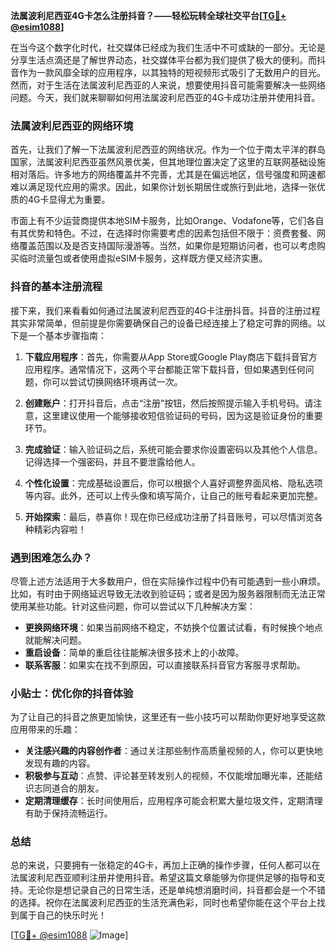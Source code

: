 **法属波利尼西亚4G卡怎么注册抖音？——轻松玩转全球社交平台[[TG💪+ @esim1088](https://t.me/s/esim1088)]**

在当今这个数字化时代，社交媒体已经成为我们生活中不可或缺的一部分。无论是分享生活点滴还是了解世界动态，社交媒体平台都为我们提供了极大的便利。而抖音作为一款风靡全球的应用程序，以其独特的短视频形式吸引了无数用户的目光。然而，对于生活在法属波利尼西亚的人来说，想要使用抖音可能需要解决一些网络问题。今天，我们就来聊聊如何用法属波利尼西亚的4G卡成功注册并使用抖音。

### 法属波利尼西亚的网络环境

首先，让我们了解一下法属波利尼西亚的网络状况。作为一个位于南太平洋的群岛国家，法属波利尼西亚虽然风景优美，但其地理位置决定了这里的互联网基础设施相对落后。许多地方的网络覆盖并不完善，尤其是在偏远地区，信号强度和网速都难以满足现代应用的需求。因此，如果你计划长期居住或旅行到此地，选择一张优质的4G卡显得尤为重要。

市面上有不少运营商提供本地SIM卡服务，比如Orange、Vodafone等，它们各自有其优势和特色。不过，在选择时你需要考虑的因素包括但不限于：资费套餐、网络覆盖范围以及是否支持国际漫游等。当然，如果你是短期访问者，也可以考虑购买临时流量包或者使用虚拟eSIM卡服务，这样既方便又经济实惠。

### 抖音的基本注册流程

接下来，我们来看看如何通过法属波利尼西亚的4G卡注册抖音。抖音的注册过程其实非常简单，但前提是你需要确保自己的设备已经连接上了稳定可靠的网络。以下是一个基本步骤指南：

1. **下载应用程序**：首先，你需要从App Store或Google Play商店下载抖音官方应用程序。通常情况下，这两个平台都能正常下载抖音，但如果遇到任何问题，你可以尝试切换网络环境再试一次。

2. **创建账户**：打开抖音后，点击“注册”按钮，然后按照提示输入手机号码。请注意，这里建议使用一个能够接收短信验证码的号码，因为这是验证身份的重要环节。

3. **完成验证**：输入验证码之后，系统可能会要求你设置密码以及其他个人信息。记得选择一个强密码，并且不要泄露给他人。

4. **个性化设置**：完成基础设置后，你可以根据个人喜好调整界面风格、隐私选项等内容。此外，还可以上传头像和填写简介，让自己的账号看起来更加完整。

5. **开始探索**：最后，恭喜你！现在你已经成功注册了抖音账号，可以尽情浏览各种精彩内容啦！

### 遇到困难怎么办？

尽管上述方法适用于大多数用户，但在实际操作过程中仍有可能遇到一些小麻烦。比如，有时由于网络延迟导致无法收到验证码；或者是因为服务器限制而无法正常使用某些功能。针对这些问题，你可以尝试以下几种解决方案：

- **更换网络环境**：如果当前网络不稳定，不妨换个位置试试看，有时候换个地点就能解决问题。
- **重启设备**：简单的重启往往能解决很多技术上的小故障。
- **联系客服**：如果实在找不到原因，可以直接联系抖音官方客服寻求帮助。

### 小贴士：优化你的抖音体验

为了让自己的抖音之旅更加愉快，这里还有一些小技巧可以帮助你更好地享受这款应用带来的乐趣：

- **关注感兴趣的内容创作者**：通过关注那些制作高质量视频的人，你可以更快地发现有趣的内容。
- **积极参与互动**：点赞、评论甚至转发别人的视频，不仅能增加曝光率，还能结识志同道合的朋友。
- **定期清理缓存**：长时间使用后，应用程序可能会积累大量垃圾文件，定期清理有助于保持流畅运行。

### 总结

总的来说，只要拥有一张稳定的4G卡，再加上正确的操作步骤，任何人都可以在法属波利尼西亚顺利注册并使用抖音。希望这篇文章能够为你提供足够的指导和支持。无论你是想记录自己的日常生活，还是单纯想消磨时间，抖音都会是一个不错的选择。祝你在法属波利尼西亚的生活充满色彩，同时也希望你能在这个平台上找到属于自己的快乐时光！

[[TG💪+ @esim1088](https://t.me/s/esim1088) ![Image](https://i.postimg.cc/4NQfJmqS/Snipaste-2025-05-13-00-14-12.png)]